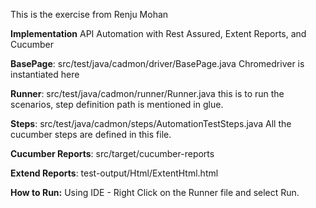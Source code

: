 This is the exercise from Renju Mohan


**Implementation**
API Automation with Rest Assured, Extent Reports, and Cucumber

**BasePage**: src/test/java/cadmon/driver/BasePage.java Chromedriver is instantiated here

**Runner**: src/test/java/cadmon/runner/Runner.java this is to run the scenarios, step definition path is mentioned in glue.

**Steps**: src/test/java/cadmon/steps/AutomationTestSteps.java All the cucumber steps are defined in this file.

**Cucumber Reports**: src/target/cucumber-reports

**Extend Reports**: test-output/Html/ExtentHtml.html

**How to Run:**
Using IDE - Right Click on the Runner file and select Run.

